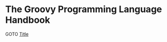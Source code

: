 The Groovy Programming Language Handbook
===============

GOTO [Title](src/documents/Title.html.md)
